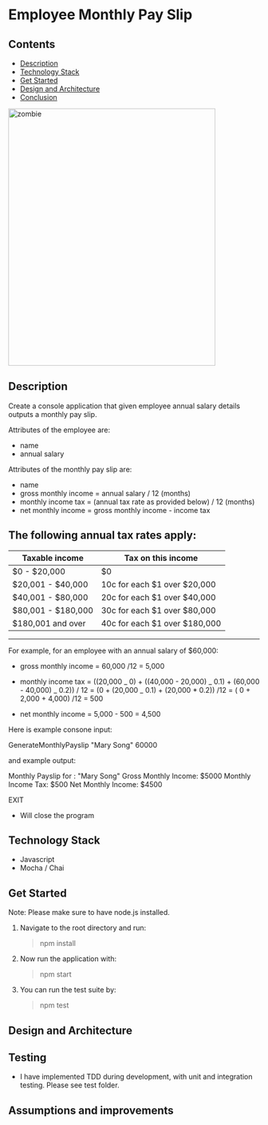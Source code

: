 # Employee Monthly Pay Slip

## Contents

- [Description](#description)
- [Technology Stack](#technology-stack)
- [Get Started](#get-started)
- [Design and Architecture](#design-and-architecture)
- [Conclusion](#conclusion)

<img src="zombie.png" alt="zombie" width="415" height="515"/>

## Description

Create a console application that given employee annual salary details outputs a monthly pay slip.

Attributes of the employee are:

- name
- annual salary

Attributes of the monthly pay slip are:

- name
- gross monthly income = annual salary / 12 (months)
- monthly income tax = (annual tax rate as provided below) / 12 (months)
- net monthly income = gross monthly income - income tax

## The following annual tax rates apply:

| Taxable income     | Tax on this income            |
| ------------------ | ----------------------------- |
| $0 - $20,000       | \$0                           |
| $20,001 - $40,000  | 10c for each $1 over $20,000  |
| $40,001 - $80,000  | 20c for each $1 over $40,000  |
| $80,001 - $180,000 | 30c for each $1 over $80,000  |
| \$180,001 and over | 40c for each $1 over $180,000 |

---

For example, for an employee with an annual salary of \$60,000:

- gross monthly income
  = 60,000 /12
  = 5,000

- monthly income tax
  = ((20,000 _ 0) + ((40,000 - 20,000) _ 0.1) + (60,000 - 40,000) _ 0.2)) / 12
  = (0 + (20,000 _ 0.1) + (20,000 \* 0.2)) /12
  = ( 0 + 2,000 + 4,000) /12
  = 500

- net monthly income
  = 5,000 - 500
  = 4,500

Here is example consone input:

GenerateMonthlyPayslip "Mary Song" 60000

and example output:

Monthly Payslip for : "Mary Song"
Gross Monthly Income: $5000
Monthly Income Tax: $500
Net Monthly Income: \$4500

EXIT

- Will close the program

## Technology Stack

- Javascript
- Mocha / Chai

## Get Started

Note: Please make sure to have node.js installed.

1. Navigate to the root directory and run:

   > npm install

2. Now run the application with:

   > npm start

3. You can run the test suite by:
   > npm test

## Design and Architecture

## Testing

- I have implemented TDD during development, with unit and integration testing. Please see test folder.

## Assumptions and improvements
